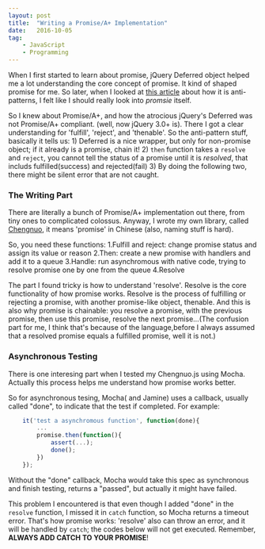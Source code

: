 ```yaml
---
layout: post
title:  "Writing a Promise/A+ Implementation"
date:   2016-10-05
tag:    
    - JavaScript 
    - Programming
---
```


When I first started to learn about promise, jQuery Deferred object helped me a lot understanding the core concept of promise. It kind of shaped promise for me. So later, when I looked at [this article](https://github.com/petkaantonov/bluebird/wiki/Promise-anti-patterns) about how it is anti-patterns, I felt like I should really look into *promsie* itself.

So I knew about Promise/A+, and how the atrocious jQuery's Deferred was not Promise/A+ compliant. (well, now jQuery 3.0+ is). There I got a clear understanding for 'fulfill', 'reject', and 'thenable'. So the anti-pattern stuff, basically it tells us: 1) Deferred is a nice wrapper, but only for non-promise object; if it already is a promise, chain it! 2) `then` function takes a `resolve` and `reject`, you cannot tell the status of a promise until it is *resolved*, that includs fulfilled(success) and rejected(fail) 3) By doing the following two, there might be silent error that are not caught.

### The Writing Part
There are literally a bunch of Promise/A+ implementation out there, from tiny ones to complicated colossus. Anyway, I wrote my own library, called [Chengnuo](https://github.com/yaodingyd/Chengnuo.js), it means 'promise' in Chinese (also, naming stuff is hard).

So, you need these functions:
1.Fulfill and reject: change promise status and assign its value or reason
2.Then: create a new promise with handlers and add it to a queue
3.Handle: run asynchromous with native code, trying to resolve promise one by one from the queue
4.Resolve

The part I found tricky is how to understand 'resolve'. Resolve is the core functionality of how promise works. Resolve is the process of fulfilling or rejecting a promise, with another promise-like object, thenable. And this is also why promise is chainable: you resolve a promise, with the previous promise, then use this promise, resolve the next promise...(The confusion part for me, I think that's because of the language,before I always assumed that a resolved promise equals a fulfilled promise, well it is not.)

### Asynchronous Testing
There is one interesing part when I tested my Chengnuo.js using Mocha. Actually this process helps me understand how promise works better.

So for asynchronous tesing, Mocha( and Jamine) uses a callback, usually called "done", to indicate that the test if completed. For example:

```javascript
    it('test a asynchromous function', function(done){
        ...
        promise.then(function(){
            assert(...);
            done();   
        })
    });
```

Without the "done" callback, Mocha would take this spec as synchronous and finish testing, returns a "passed", but actually it might have failed.

This problem I encountered is that even though I added "done" in the `resolve` function, I missed it in `catch`
function, so Mocha returns a timeout error. That's how promise works: 'resolve' also can throw an error, and it will be handled by `catch`; the codes below will not get executed. Remember, **ALWAYS ADD CATCH TO YOUR PROMISE**!

